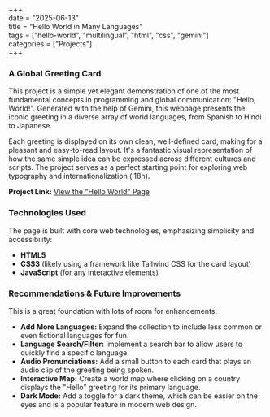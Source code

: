 +++  
date = "2025-06-13"  
title = "Hello World in Many Languages"  
tags = ["hello-world", "multilingual", "html", "css", "gemini"]  
categories = ["Projects"]  
+++

### **A Global Greeting Card**

This project is a simple yet elegant demonstration of one of the most fundamental concepts in programming and global communication: "Hello, World\!". Generated with the help of Gemini, this webpage presents the iconic greeting in a diverse array of world languages, from Spanish to Hindi to Japanese.

Each greeting is displayed on its own clean, well-defined card, making for a pleasant and easy-to-read layout. It's a fantastic visual representation of how the same simple idea can be expressed across different cultures and scripts. The project serves as a perfect starting point for exploring web typography and internationalization (i18n).

**Project Link:** [View the "Hello World" Page](/apps/001-hello-world/)

### **Technologies Used**

The page is built with core web technologies, emphasizing simplicity and accessibility:

* **HTML5**  
* **CSS3** (likely using a framework like Tailwind CSS for the card layout)  
* **JavaScript** (for any interactive elements)

### **Recommendations & Future Improvements**

This is a great foundation with lots of room for enhancements:

* **Add More Languages:** Expand the collection to include less common or even fictional languages for fun.  
* **Language Search/Filter:** Implement a search bar to allow users to quickly find a specific language.  
* **Audio Pronunciations:** Add a small button to each card that plays an audio clip of the greeting being spoken.  
* **Interactive Map:** Create a world map where clicking on a country displays the "Hello" greeting for its primary language.  
* **Dark Mode:** Add a toggle for a dark theme, which can be easier on the eyes and is a popular feature in modern web design.
